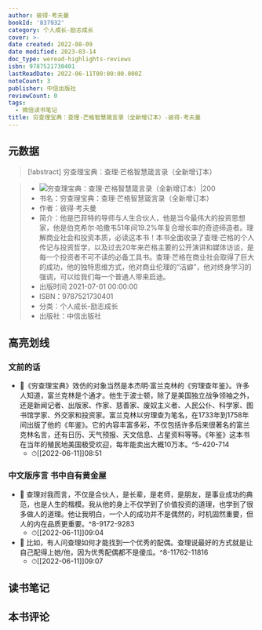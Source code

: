 ```yaml
---
author: 彼得·考夫曼
bookId: '837932'
category: 个人成长-励志成长
cover: >-
date created: 2022-08-09
date modified: 2023-03-14
doc_type: weread-highlights-reviews
isbn: 9787521730401
lastReadDate: 2022-06-11T00:00:00.000Z
noteCount: 3
publisher: 中信出版社
reviewCount: 0
tags:
  - 微信读书笔记
title: 穷查理宝典：查理·芒格智慧箴言录（全新增订本）-彼得·考夫曼
---
```


## 元数据

>[!abstract] 穷查理宝典：查理·芒格智慧箴言录（全新增订本）

> - ![穷查理宝典：查理·芒格智慧箴言录（全新增订本）|200](https://wfqqreader-1252317822.image.myqcloud.com/cover/932/837932/t7_837932.jpg)
> - 书名：穷查理宝典：查理·芒格智慧箴言录（全新增订本）
> - 作者：彼得·考夫曼
> - 简介：他是巴菲特的导师与人生合伙人，他是当今最伟大的投资思想家，他是伯克希尔·哈撒韦51年间19.2%年复合增长率的奇迹缔造者。理解商业社会和投资本质，必读这本书！本书全面收录了查理·芒格的个人传记与投资哲学，以及过去20年来芒格主要的公开演讲和媒体访谈，是每一个投资者不可不读的必备工具书。查理·芒格在商业社会取得了巨大的成功，他的独特思维方式，他对商业伦理的“洁癖”，他对终身学习的强调，可以给我们每一个普通人带来启迪。
> - 出版时间 2021-07-01 00:00:00
> - ISBN：9787521730401
> - 分类：个人成长-励志成长
> - 出版社：中信出版社

## 高亮划线

### 文前的话

- 📌《穷查理宝典》效仿的对象当然是本杰明·富兰克林的《穷理查年鉴》。许多人知道，富兰克林是个通才。他生于波士顿，除了是美国独立战争领袖之外，还是新闻记者、出版家、作家、慈善家、废奴主义者、人民公仆、科学家、图书馆学家、外交家和投资家。富兰克林以穷理查为笔名，在1733年到1758年间出版了他的《年鉴》。它的内容丰富多彩，不仅包括许多后来很著名的富兰克林名言，还有日历、天气预报、天文信息、占星资料等等。《年鉴》这本书在当年的殖民地美国极受欢迎，每年能卖出大概10万本。^5-420-714
	- ⏱[[2022-06-11]]08:51

### 中文版序言 书中自有黄金屋

- 📌 查理对我而言，不仅是合伙人，是长辈，是老师，是朋友，是事业成功的典范，也是人生的楷模。我从他的身上不仅学到了价值投资的道理，也学到了很多做人的道理。他让我明白，一个人的成功并不是偶然的，时机固然重要，但人的内在品质更重要。^8-9172-9283
	- ⏱[[2022-06-11]]09:04
- 📌 比如，有人问查理如何才能找到一个优秀的配偶。查理说最好的方式就是让自己配得上她/他，因为优秀配偶都不是傻瓜。^8-11762-11816
	- ⏱[[2022-06-11]]09:07

## 读书笔记

## 本书评论
